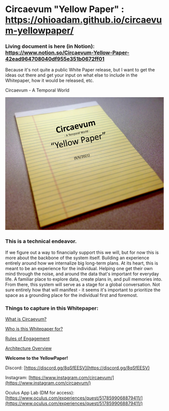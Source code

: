 # Circaevum "Yellow Paper" : https://ohioadam.github.io/circaevum-yellowpaper/

### Living document is here (in Notion): https://www.notion.so/Circaevum-Yellow-Paper-42ead964708040df955e351b0672ff01


Because it's not quite a public White Paper release, but I want to get the ideas out there and get your input on what else to include in the Whitepaper, how it would be released, etc.

Circaevum - A Temporal World

![Untitled](Circaevum%20Yellow%20Paper%20daec28a178d74a4e9ed58f67372a608c/Untitled.png)

### This is a technical endeavor.

If we figure out a way to financially support this we will, but for now this is more about the backbone of the system itself. Building an experience entirely around how we internalize big long-term plans. At its heart, this is meant to be an experience for the individual. Helping one get their own mind through the noise, and around the data that's important for everyday life. A familiar place to explore data, create plans in, and pull memories into. From there, this system will serve as a stage for a global conversation. Not sure entirely how that will manifest - it seems it's important to prioritize the space as a grounding place for the individual first and foremost. 

### **Things to capture in this Whitepaper:**

[What is Circaevum?](Circaevum%20Yellow%20Paper%20daec28a178d74a4e9ed58f67372a608c/What%20is%20Circaevum%20338c50c950c64bbbbf760f352ba16e62.md)

[Who is this Whitepaper for?](Circaevum%20Yellow%20Paper%20daec28a178d74a4e9ed58f67372a608c/Who%20is%20this%20Whitepaper%20for%2006596ffa29e44f4db18c1f88c0b69aef.md)

[Rules of Engagement](Circaevum%20Yellow%20Paper%20daec28a178d74a4e9ed58f67372a608c/Rules%20of%20Engagement%203522e326009f4798af34d86776254a65.md)

[Architecture Overview](Circaevum%20Yellow%20Paper%20daec28a178d74a4e9ed58f67372a608c/Architecture%20Overview%20b7deda7bc3de4e24a1d46e292325392b.md)

**Welcome to the YellowPaper!**

Discord: [https://discord.gg/8qSfEESV](https://discord.gg/8qSfEESV)

Instagram: [https://www.instagram.com/circaevum/](https://www.instagram.com/circaevum/)

Oculus App Lab (DM for access): [https://www.oculus.com/experiences/quest/5178599068879411/](https://www.oculus.com/experiences/quest/5178599068879411/)
